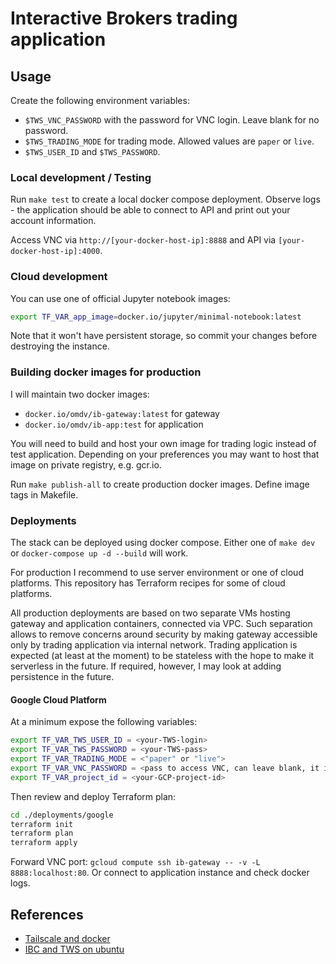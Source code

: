 # Interactive Brokers trading application

## Usage

Create the following environment variables:

- `$TWS_VNC_PASSWORD` with the password for VNC login. Leave blank for no password.
- `$TWS_TRADING_MODE` for trading mode. Allowed values are `paper` or `live`.
- `$TWS_USER_ID` and `$TWS_PASSWORD`.

### Local development / Testing

Run `make test` to create a local docker compose deployment. Observe logs - the application should be able to connect to API and print out your account information.

Access VNC via `http://[your-docker-host-ip]:8888` and API via `[your-docker-host-ip]:4000`.

### Cloud development

You can use one of official Jupyter notebook images:

```bash
export TF_VAR_app_image=docker.io/jupyter/minimal-notebook:latest
```

Note that it won't have persistent storage, so commit your changes before destroying the instance.

### Building docker images for production

I will maintain two docker images:

- `docker.io/omdv/ib-gateway:latest` for gateway
- `docker.io/omdv/ib-app:test` for application

You will need to build and host your own image for trading logic instead of test application. Depending on your preferences you may want to host that image on private registry, e.g. gcr.io.

Run `make publish-all` to create production docker images. Define image tags in Makefile.

### Deployments

The stack can be deployed using docker compose. Either one of `make dev` or `docker-compose up -d --build` will work.

For production I recommend to use server environment or one of cloud platforms. This repository has Terraform recipes for some of cloud platforms.

All production deployments are based on two separate VMs hosting gateway and application containers, connected via VPC. Such separation allows to remove concerns around security by making gateway accessible only by trading application via internal network. Trading application is expected (at least at the moment) to be stateless with the hope to make it serverless in the future. If required, however, I may look at adding persistence in the future.

#### Google Cloud Platform

At a minimum expose the following variables:

```bash
export TF_VAR_TWS_USER_ID = <your-TWS-login>
export TF_VAR_TWS_PASSWORD = <your-TWS-pass>
export TF_VAR_TRADING_MODE = <"paper" or "live">
export TF_VAR_VNC_PASSWORD = <pass to access VNC, can leave blank, it is not exposed by default>
export TF_VAR_project_id = <your-GCP-project-id>
```

Then review and deploy Terraform plan:

```bash
cd ./deployments/google
terraform init
terraform plan
terraform apply
```

Forward VNC port: `gcloud compute ssh ib-gateway -- -v -L 8888:localhost:80`.
Or connect to application instance and check docker logs.

## References

- [Tailscale and docker](https://rnorth.org/tailscale-docker/)
- [IBC and TWS on ubuntu](https://dimon.ca/how-to-setup-ibc-and-tws-on-headless-ubuntu-in-10-minutes)
